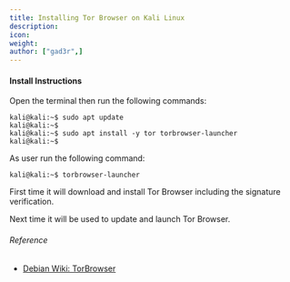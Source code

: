 ```yaml
---
title: Installing Tor Browser on Kali Linux
description:
icon:
weight:
author: ["gad3r",]
---
```


#### Install Instructions

Open the terminal then run the following commands:

```console
kali@kali:~$ sudo apt update
kali@kali:~$
kali@kali:~$ sudo apt install -y tor torbrowser-launcher
kali@kali:~$
```

As user run the following command:

```console
kali@kali:~$ torbrowser-launcher
```

First time it will download and install Tor Browser including the signature verification.

Next time it will be used to update and launch Tor Browser.

###### Reference

- [Debian Wiki: TorBrowser](https://wiki.debian.org/TorBrowser)
